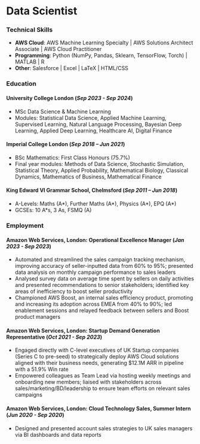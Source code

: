 # Data Scientist

### Technical Skills
- **AWS Cloud**: AWS Machine Learning Specialty | AWS Solutions Architect Associate | AWS Cloud Practitioner
- **Programming**: Python (NumPy, Pandas, Sklearn, TensorFlow, Torch) | MATLAB | R
- **Other**: Salesforce | Excel | LaTeX | HTML/CSS

### Education
#### **University College London** (_Sep 2023 - Sep 2024_)
- MSc Data Science & Machine Learning 
- Modules: Statistical Data Science, Applied Machine Learning, Supervised Learning, Natural Language Processing, Bayesian Deep Learning, Applied Deep Learning, Healthcare AI, Digital Finance

#### **Imperial College London** (_Sep 2018 – Jun 2021_)
- BSc Mathematics: First Class Honours (75.7%)
- Final year modules: Methods of Data Science, Stochastic Simulation, Statistical Theory, Applied Probability, Mathematical Biology, Classical Dynamics, Mathematics of Business, Mathematical Finance

#### **King Edward VI Grammar School, Chelmsford** (_Sep 2011 – Jun 2018_)
- A-Levels: Maths (A*), Further Maths (A*), Physics (A*), EPQ (A*)
- GCSEs: 10 A*s, 3 As, FSMQ (A)

### Employment
#### **Amazon Web Services, London**: Operational Excellence Manager (_Jan 2023 - Sep 2023_)
- Automated and streamlined the sales campaign tracking mechanism, improving accuracy of seller-inputted data from
60% to 95%; presented data analysis on monthly campaign performance to sales leaders
- Analysed survey data on average time spent by sellers on daily activities and presented recommendations to senior
stakeholders; identified key areas of inefficiency to boost seller productivity
- Championed AWS Boost, an internal sales efficiency product, promoting and increasing its adoption across EMEA
from 40% to 90%; led enablement sessions and relayed feedback between sellers and Boost product managers
#### **Amazon Web Services, London**: Startup Demand Generation Representative (_Oct 2021 - Sep 2023_)
- Engaged directly with C-level executives of UK Startup companies (Series C to pre-seed) to strategically deploy AWS
Cloud solutions aligned with their business needs, generating $12.1M ARR in pipeline with a 51.9% Win rate
- Empowered colleagues as Team Lead via hosting weekly meetings and onboarding new members; liaised with
stakeholders across sales/marketing/BD/leadership to ensure team efforts on relevant sales campaigns
#### **Amazon Web Services, London**: Cloud Technology Sales, Summer Intern (_Jun 2020 - Sep 2020_)
- Designed and presented account sales strategies to UK sales managers via BI dashboards and data reports




